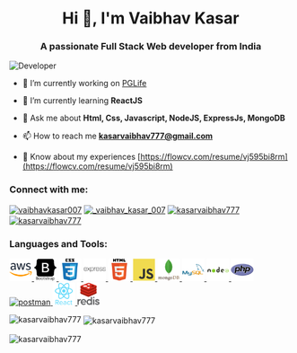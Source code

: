 <h1 align="center">Hi 👋, I'm Vaibhav Kasar</h1>
<h3 align="center">A passionate Full Stack Web developer from India</h3>

<img src="https://contentstatic.techgig.com/photo/80306353/pros-and-cons-of-a-career-in-software-development.jpg?366463" alt="Developer" >

- 🔭 I’m currently working on [PGLife](https://github.com/kasarvaibhav777/PGLife)

- 🌱 I’m currently learning **ReactJS**

- 💬 Ask me about **Html, Css, Javascript, NodeJS, ExpressJs, MongoDB**

- 📫 How to reach me **kasarvaibhav777@gmail.com**

- 📄 Know about my experiences [https://flowcv.com/resume/vj595bi8rm](https://flowcv.com/resume/vj595bi8rm)

<h3 align="left">Connect with me:</h3>
<p align="left">
<a href="https://linkedin.com/in/vaibhavkasar007" target="blank"><img align="center" src="https://raw.githubusercontent.com/rahuldkjain/github-profile-readme-generator/master/src/images/icons/Social/linked-in-alt.svg" alt="vaibhavkasar007" height="30" width="40" /></a>
<a href="https://instagram.com/_vaibhav_kasar_007" target="blank"><img align="center" src="https://raw.githubusercontent.com/rahuldkjain/github-profile-readme-generator/master/src/images/icons/Social/instagram.svg" alt="_vaibhav_kasar_007" height="30" width="40" /></a>
<a href="https://www.hackerrank.com/kasarvaibhav777" target="blank"><img align="center" src="https://raw.githubusercontent.com/rahuldkjain/github-profile-readme-generator/master/src/images/icons/Social/hackerrank.svg" alt="kasarvaibhav777" height="30" width="40" /></a>
<a href="https://www.leetcode.com/kasarvaibhav777" target="blank"><img align="center" src="https://raw.githubusercontent.com/rahuldkjain/github-profile-readme-generator/master/src/images/icons/Social/leet-code.svg" alt="kasarvaibhav777" height="30" width="40" /></a>
</p>

<h3 align="left">Languages and Tools:</h3>
<p align="left"> <a href="https://aws.amazon.com" target="_blank" rel="noreferrer"> <img src="https://raw.githubusercontent.com/devicons/devicon/master/icons/amazonwebservices/amazonwebservices-original-wordmark.svg" alt="aws" width="40" height="40"/> </a> <a href="https://getbootstrap.com" target="_blank" rel="noreferrer"> <img src="https://raw.githubusercontent.com/devicons/devicon/master/icons/bootstrap/bootstrap-plain-wordmark.svg" alt="bootstrap" width="40" height="40"/> </a> <a href="https://www.w3schools.com/css/" target="_blank" rel="noreferrer"> <img src="https://raw.githubusercontent.com/devicons/devicon/master/icons/css3/css3-original-wordmark.svg" alt="css3" width="40" height="40"/> </a> <a href="https://expressjs.com" target="_blank" rel="noreferrer"> <img src="https://raw.githubusercontent.com/devicons/devicon/master/icons/express/express-original-wordmark.svg" alt="express" width="40" height="40"/> </a> <a href="https://www.w3.org/html/" target="_blank" rel="noreferrer"> <img src="https://raw.githubusercontent.com/devicons/devicon/master/icons/html5/html5-original-wordmark.svg" alt="html5" width="40" height="40"/> </a> <a href="https://developer.mozilla.org/en-US/docs/Web/JavaScript" target="_blank" rel="noreferrer"> <img src="https://raw.githubusercontent.com/devicons/devicon/master/icons/javascript/javascript-original.svg" alt="javascript" width="40" height="40"/> </a> <a href="https://www.mongodb.com/" target="_blank" rel="noreferrer"> <img src="https://raw.githubusercontent.com/devicons/devicon/master/icons/mongodb/mongodb-original-wordmark.svg" alt="mongodb" width="40" height="40"/> </a> <a href="https://www.mysql.com/" target="_blank" rel="noreferrer"> <img src="https://raw.githubusercontent.com/devicons/devicon/master/icons/mysql/mysql-original-wordmark.svg" alt="mysql" width="40" height="40"/> </a> <a href="https://nodejs.org" target="_blank" rel="noreferrer"> <img src="https://raw.githubusercontent.com/devicons/devicon/master/icons/nodejs/nodejs-original-wordmark.svg" alt="nodejs" width="40" height="40"/> </a> <a href="https://www.php.net" target="_blank" rel="noreferrer"> <img src="https://raw.githubusercontent.com/devicons/devicon/master/icons/php/php-original.svg" alt="php" width="40" height="40"/> </a> <a href="https://postman.com" target="_blank" rel="noreferrer"> <img src="https://www.vectorlogo.zone/logos/getpostman/getpostman-icon.svg" alt="postman" width="40" height="40"/> </a> <a href="https://reactjs.org/" target="_blank" rel="noreferrer"> <img src="https://raw.githubusercontent.com/devicons/devicon/master/icons/react/react-original-wordmark.svg" alt="react" width="40" height="40"/> </a> <a href="https://redis.io" target="_blank" rel="noreferrer"> <img src="https://raw.githubusercontent.com/devicons/devicon/master/icons/redis/redis-original-wordmark.svg" alt="redis" width="40" height="40"/> </a> </p>

<p><img align="left" src="https://github-readme-stats.vercel.app/api/top-langs?username=kasarvaibhav777&show_icons=true&locale=en&layout=compact" alt="kasarvaibhav777" /></p>

<p>&nbsp;<img align="center" src="https://github-readme-stats.vercel.app/api?username=kasarvaibhav777&show_icons=true&locale=en" alt="kasarvaibhav777" /></p>

<p><img align="center" src="https://github-readme-streak-stats.herokuapp.com/?user=kasarvaibhav777&" alt="kasarvaibhav777" /></p>

